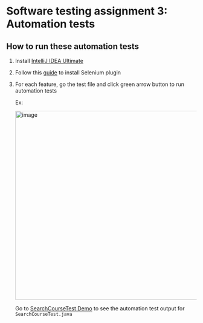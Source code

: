 # Software testing assignment 3: Automation tests

## How to run these automation tests

1. Install [IntelliJ IDEA Ultimate](https://www.jetbrains.com/idea/download)
2. Follow this [guide](https://www.jetbrains.com/help/idea/selenium.html) to install Selenium plugin
3. For each feature, go the test file and click green arrow button to run automation tests

    Ex:
  
    <img width="500" alt="image" src="https://user-images.githubusercontent.com/78266241/208471673-d63dfea6-05f2-422f-8ace-b1ce4b68f4e0.png">
    
    Go to [SearchCourseTest Demo](https://drive.google.com/file/d/19KgSQzr9qGxDaxqild48eDmHCvRUcfyH/view?usp=sharing) to see the automation test output for `SearchCourseTest.java`
    



